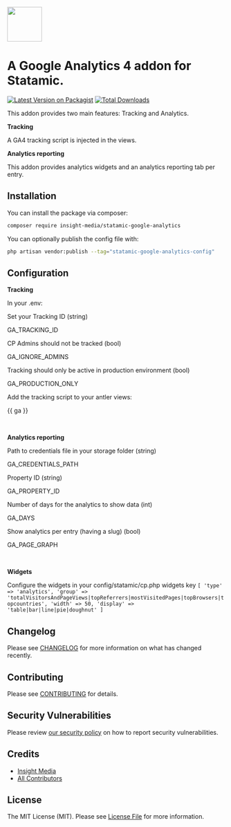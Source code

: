<br>
<img src="https://www.insight-media.be/images/logo.svg" height="80">

# A Google Analytics 4 addon for Statamic.

[![Latest Version on Packagist](https://img.shields.io/badge/packagist-v1.0.0-blue)](https://packagist.org/p2/insight-media/statamic-google-analytics)
[![Total Downloads](https://img.shields.io/packagist/dt/insight-media/statamic-google-analytics.svg?style=flat-square)](https://packagist.org/packages/insight-media/statamic-google-analytics)

This addon provides two main features: Tracking and Analytics.

**Tracking**

A GA4 tracking script is injected in the views.

**Analytics reporting**

This addon provides analytics widgets and an analytics reporting tab per entry.

## Installation

You can install the package via composer:

```bash
composer require insight-media/statamic-google-analytics
```

You can optionally publish the config file with:

```bash
php artisan vendor:publish --tag="statamic-google-analytics-config"
```

## Configuration

**Tracking**

In your .env:

Set your Tracking ID (string)

GA_TRACKING_ID

CP Admins should not be tracked (bool)

GA_IGNORE_ADMINS

Tracking should only be active in production environment (bool)

GA_PRODUCTION_ONLY

Add the tracking script to your antler views:

{{ ga }}

<br>

**Analytics reporting**

Path to credentials file in your storage folder (string)

GA_CREDENTIALS_PATH

Property ID (string)

GA_PROPERTY_ID

Number of days for the analytics to show data (int)

GA_DAYS

Show analytics per entry (having a slug) (bool)

GA_PAGE_GRAPH

<br>

**Widgets**

Configure the widgets in your config/statamic/cp.php widgets key
`[
'type' => 'analytics',
'group' => 'totalVisitorsAndPageViews|topReferrers|mostVisitedPages|topBrowsers|topcountries',
'width' => 50,
'display' => 'table|bar|line|pie|doughnut'
]`

## Changelog

Please see [CHANGELOG](CHANGELOG.md) for more information on what has changed recently.

## Contributing

Please see [CONTRIBUTING](.github/CONTRIBUTING.md) for details.

## Security Vulnerabilities

Please review [our security policy](../../security/policy) on how to report security vulnerabilities.

## Credits

- [Insight Media](https://github.com/insight-media)
- [All Contributors](../../contributors)

## License

The MIT License (MIT). Please see [License File](LICENSE.md) for more information.
